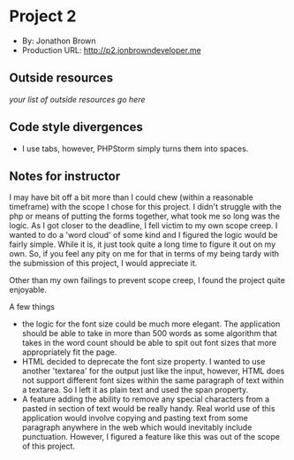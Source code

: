 # Project 2
+ By: Jonathon Brown
+ Production URL: <http://p2.jonbrowndeveloper.me>

## Outside resources
*your list of outside resources go here*

## Code style divergences
- I use tabs, however, PHPStorm simply turns them into spaces.

## Notes for instructor

I may have bit off a bit more than I could chew (within a reasonable timeframe) with the scope I chose for this project. I didn't struggle with the php or means of putting the forms together, what took me so long was the logic. As I got closer to the deadline, I fell victim to my own scope creep. I wanted to do a 'word cloud' of some kind and I figured the logic would be fairly simple. While it is, it just took quite a long time to figure it out on my own. So, if you feel any pity on me for that in terms of my being tardy with the submission of this project, I would appreciate it. 

Other than my own failings to prevent scope creep, I found the project quite enjoyable. 

A few things
- the logic for the font size could be much more elegant. The application should be able to take in more than 500 words as some algorithm that takes in the word count should be able to spit out font sizes that more appropriately fit the page.
- HTML decided to deprecate the font size property. I wanted to use another 'textarea' for the output just like the input, however, HTML does not support different font sizes within the same paragraph of text within a textarea. So I left it as plain text and used the span property. 
- A feature adding the ability to remove any special characters from a pasted in section of text would be really handy. Real world use of this application would involve copying and pasting text from some paragraph anywhere in the web which would inevitably include punctuation. However, I figured a feature like this was out of the scope of this project. 
